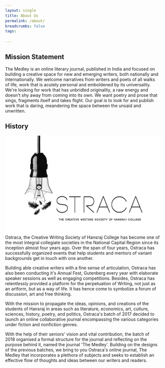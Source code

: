 ```yaml
---
layout: single
title: About Us
permalink: /about/
breadcrumbs: false
tags:

---
```


## Mission Statement

The Medley is an online literary journal, published in India and focused on building a creative space for new and emerging writers, both nationally and internationally. We welcome narratives from writers and poets of all walks of life, work that is acutely personal and emboldened by its universality. We're looking for work that has unbridled originality, a raw energy and doesn't shy away from coming into its own. We want poetry and prose that sings, fragments itself and takes flight. Our goal is to look for and publish work that is daring, meandering the space between the unsaid and unwritten.

## History
<img src="/assets/img/ostraca.jpg">
Ostraca, the Creative Writing Society of Hansraj College has become one of the most integral collegiate societies in the National Capital Region since its inception almost four years ago. Over the span of four years, Ostraca has successfully organized events that help students and mentors of variant backgrounds get in touch with one another. 

Building able creative writers with a fine sense of articulation, Ostraca has also been conducting it's Annual Fest, Gutenberg every year with elaborate speaker sessions as well as engaging competitions. Besides, Ostraca has relentlessly provided a platform for the perpetuation of Writing, not just as an artform, but as a way of life. It has hence come to symbolize a forum of discussion, art and free thinking.

With the mission to propagate the ideas, opinions, and creations of the students of Hansraj in areas such as literature, economics, art, culture, sciences, history, poetry, and politics, Ostraca's batch of 2017 decided to launch an online collaborative journal encompassing the various categories under fiction and nonfiction genres.

With the help of their seniors' vision and vital contribution, the batch of 2018 organised a formal structure for the journal and reflecting on the purpose behind it, named the journal 'The Medley'. Building on the designs of the previous batches, we bring to you Ostraca's online journal, The Medley that incorporates a plethora of subjects and seeks to establish an effective flow of thoughts and ideas between our writers and readers.

